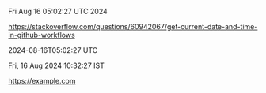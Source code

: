 Fri Aug 16 05:02:27 UTC 2024

https://stackoverflow.com/questions/60942067/get-current-date-and-time-in-github-workflows

2024-08-16T05:02:27 UTC

Fri, 16 Aug 2024 10:32:27  IST

https://example.com
